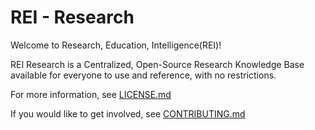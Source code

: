 # REI - Research
Welcome to Research, Education, Intelligence(REI)!

REI Research is a Centralized, Open-Source Research Knowledge Base available for everyone to use and reference, with no restrictions. 

For more information, see [LICENSE.md](LICENSE.md)

If you would like to get involved, see [CONTRIBUTING.md](CONTRIBUTING.md)